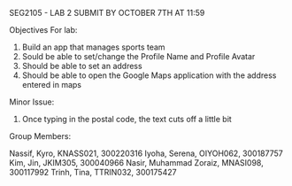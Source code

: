 SEG2105 - LAB 2
SUBMIT BY OCTOBER 7TH AT 11:59

Objectives For lab:

1. Build an app that manages sports team
2. Sould be able to set/change the Profile Name and Profile Avatar 
3. Should be able to set an address
4. Should be able to open the Google Maps application with the address entered in maps

Minor Issue:

1. Once typing in the postal code, the text cuts off a little bit

Group Members:

Nassif, Kyro, KNASS021, 300220316
Iyoha, Serena, OIYOH062, 300187757
Kim, Jin, JKIM305, 300040966
Nasir, Muhammad Zoraiz, MNASI098, 300117992
Trinh, Tina, TTRIN032, 300175427

